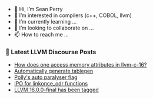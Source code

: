 - 👋 Hi, I’m Sean Perry
- 👀 I’m interested in compilers (c++, COBOL, llvm)
- 🌱 I’m currently learning ...
- 💞️ I’m looking to collaborate on ...
- 📫 How to reach me ...

<!---
s66perry/s66perry is a ✨ special ✨ repository because its `README.md` (this file) appears on your GitHub profile.
You can click the Preview link to take a look at your changes.
--->
### 📕 Latest LLVM Discourse Posts

<!-- DISCOURSE-LLVM:START -->
- [How does one access memory attributes in llvm-c-16?](https://discourse.llvm.org/t/how-does-one-access-memory-attributes-in-llvm-c-16/69415#post_1)
- [Automatically generate tablegen](https://discourse.llvm.org/t/automatically-generate-tablegen/69368#post_6)
- [Polly&#39;s auto paralyser flag](https://discourse.llvm.org/t/pollys-auto-paralyser-flag/69307#post_4)
- [IPO for linkonce_odr functions](https://discourse.llvm.org/t/ipo-for-linkonce-odr-functions/69404#post_14)
- [LLVM 16.0.0-final has been tagged](https://discourse.llvm.org/t/llvm-16-0-0-final-has-been-tagged/69327#post_7)
<!-- DISCOURSE-LLVM:END -->
